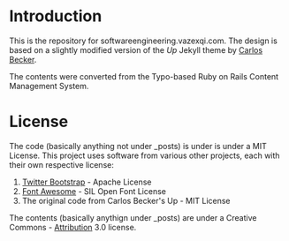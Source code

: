 # Introduction

This is the repository for softwareengineering.vazexqi.com. The design
is based on a slightly modified version of the _Up_ Jekyll theme by
[Carlos Becker](http://caarlos0.github.com/posts/up-a-jekyll-theme/). 

The contents were converted from the Typo-based Ruby on Rails Content
Management System.

# License

The code (basically anything not under \_posts) is under is under a MIT
License. This project uses software from various other projects, each
with their own respective license:

1. [Twitter Bootstrap](http://twitter.github.com/bootstrap/) - Apache License
1. [Font Awesome](http://fortawesome.github.com/Font-Awesome) - SIL Open Font License
1. The original code from Carlos Becker's Up - MIT License

The contents (basically anythign under \_posts) are under a Creative
Commons - [Attribution](http://creativecommons.org/licenses/by/3.0/us/) 3.0 license.

